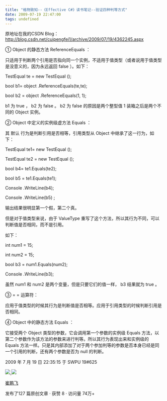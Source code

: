 ```yaml
---
title: "格物致知--《Effective C#》读书笔记--验证四种判等方式"
date: 2009-07-19 22:47:00
tags: undefined
---
```

原地址在我的CSDN
Blog：http://blog.csdn.net/cuipengfei1/archive/2009/07/19/4362245.aspx

①  Object  的静态方法  ReferenceEquals  ：



只适用于判断两个引用是否指向同一个实例，不适用于值类型（或者说用于值类型是没意义的，因为永远返回  false  ）。如下：



TestEqual  te =  new  TestEqual  ();

bool  b1=  object  .ReferenceEquals(te,te);

bool  b2 =  object  .ReferenceEquals(1, 1);



b1  为  true  ，  b2  为  false  。  b2  为  false  的原因是两个整型值  1  装箱之后是两个不同的
Object  实例。



②  Object  中定义的实例级虚方法  Equals  ：



其  默认  行为是判断引用是否相等，引用类型从  Object  中继承了这一行为，如下：



TestEqual  te1=  new  TestEqual  ();

TestEqual  te2 =  new  TestEqual  ();

bool  b4= te1.Equals(te2);

bool  b5 = te1.Equals(te1);

Console  .WriteLine(b4);

Console  .WriteLine(b5)  ;



输出结果很明显第一个假，第二个真。



但是对于值类型来说，由于  ValueType  重写了这个方法，所以其行为不同，可以判断值是否相同，而不是引用。



如下：



int  num1 = 15;

int  num2 = 15;

bool  b3 = num1.Equals(num2);

Console  .WriteLine(b3);



虽然  num1  和  num2  是两个变量，但是只要它们的值一样，  b3  结果就为  true  。



③  = =  运算符：



应用于值类型的时候其行为是判断值是否相等。应用于引用类型的时候判断引用是否相同。



④  Object  中的静态方法  Equals  ：



它接受两个  Object  类型的参数，它会调用第一个参数的实例级  Equals
方法，以第二个参数作为该方法的参数来进行判等。所以其行为表现出来和实例级的  Equals
方法一样。只是其内部添加了对于两个参加判等的参数是否本身已经是同一个引用的判断，还有两个参数是否为  null  的判断。





2009  年  7  月  19  日  22:35:15  于  SWPU 19#625





[ ![](https://profile.csdnimg.cn/5/2/5/3_cuipengfei1)
![](https://g.csdnimg.cn/static/user-reg-year/1x/11.png)
](https://blog.csdn.net/cuipengfei1)

[ 崔鹏飞 ](https://blog.csdn.net/cuipengfei1)

发布了127 篇原创文章  ·  获赞 8  ·  访问量 74万+
